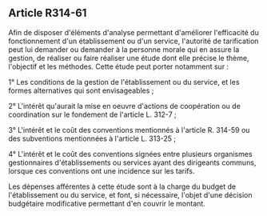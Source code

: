 ## Article R314-61

Afin de disposer d'éléments d'analyse permettant d'améliorer l'efficacité du fonctionnement d'un
établissement ou d'un service, l'autorité de tarification peut lui demander ou demander à la personne morale
qui en assure la gestion, de réaliser ou faire réaliser une étude dont elle précise le thème, l'objectif et les
méthodes. Cette étude peut porter notamment sur :

1° Les conditions de la gestion de l'établissement ou du service, et les formes alternatives qui sont
envisageables ;

2° L'intérêt qu'aurait la mise en oeuvre d'actions de coopération ou de coordination sur le fondement de
l'article L. 312-7 ;

3° L'intérêt et le coût des conventions mentionnés à l'article R. 314-59 ou des subventions mentionnées à
l'article L. 313-25 ;

4° L'intérêt et le coût des conventions signées entre plusieurs organismes gestionnaires d'établissements ou
services ayant des dirigeants communs, lorsque ces conventions ont une incidence sur les tarifs.

Les dépenses afférentes à cette étude sont à la charge du budget de l'établissement ou du service, et font, si
nécessaire, l'objet d'une décision budgétaire modificative permettant d'en couvrir le montant.

